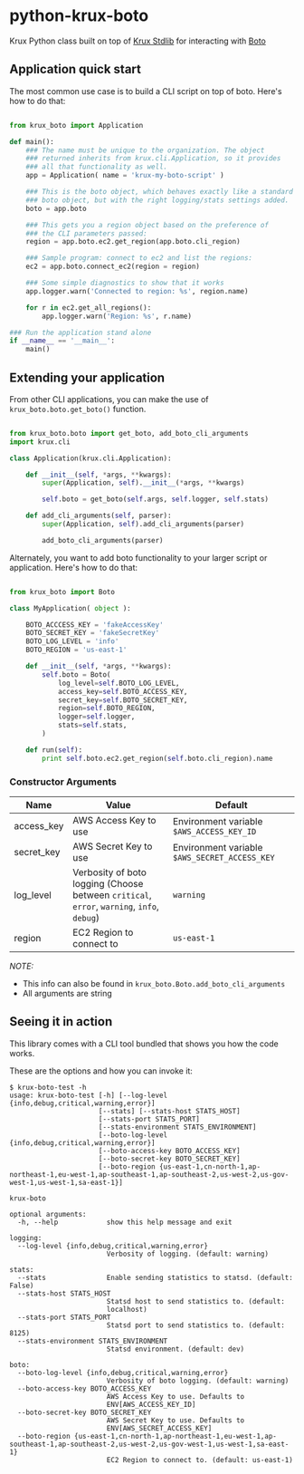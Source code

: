 python-krux-boto
=====================

Krux Python class built on top of [Krux Stdlib](https://staticfiles.krxd.net/foss/docs/pypi/krux-stdlib/) for interacting with [Boto](http://boto.readthedocs.org/en/latest/)

Application quick start
-----------------------

The most common use case is to build a CLI script on top of boto.
Here's how to do that:

```python

from krux_boto import Application

def main():
    ### The name must be unique to the organization. The object
    ### returned inherits from krux.cli.Application, so it provides
    ### all that functionality as well.
    app = Application( name = 'krux-my-boto-script' )

    ### This is the boto object, which behaves exactly like a standard
    ### boto object, but with the right logging/stats settings added.
    boto = app.boto

    ### This gets you a region object based on the preference of
    ### the CLI parameters passed:
    region = app.boto.ec2.get_region(app.boto.cli_region)

    ### Sample program: connect to ec2 and list the regions:
    ec2 = app.boto.connect_ec2(region = region)

    ### Some simple diagnostics to show that it works
    app.logger.warn('Connected to region: %s', region.name)

    for r in ec2.get_all_regions():
        app.logger.warn('Region: %s', r.name)

### Run the application stand alone
if __name__ == '__main__':
    main()

```

Extending your application
--------------------------

From other CLI applications, you can make the use of `krux_boto.boto.get_boto()` function.

```python

from krux_boto.boto import get_boto, add_boto_cli_arguments
import krux.cli

class Application(krux.cli.Application):

    def __init__(self, *args, **kwargs):
        super(Application, self).__init__(*args, **kwargs)

        self.boto = get_boto(self.args, self.logger, self.stats)

    def add_cli_arguments(self, parser):
        super(Application, self).add_cli_arguments(parser)

        add_boto_cli_arguments(parser)

```

Alternately, you want to add boto functionality to your larger script or application.
Here's how to do that:

```python

from krux_boto import Boto

class MyApplication( object ):

    BOTO_ACCCESS_KEY = 'fakeAccessKey'
    BOTO_SECRET_KEY = 'fakeSecretKey'
    BOTO_LOG_LEVEL = 'info'
    BOTO_REGION = 'us-east-1'

    def __init__(self, *args, **kwargs):
        self.boto = Boto(
            log_level=self.BOTO_LOG_LEVEL,
            access_key=self.BOTO_ACCESS_KEY,
            secret_key=self.BOTO_SECRET_KEY,
            region=self.BOTO_REGION,
            logger=self.logger,
            stats=self.stats,
        )

    def run(self):
        print self.boto.ec2.get_region(self.boto.cli_region).name

```

### Constructor Arguments
|Name|Value|Default|
|---|---|---|
|access_key|AWS Access Key to use|Environment variable `$AWS_ACCESS_KEY_ID`|
|secret_key|AWS Secret Key to use|Environment variable `$AWS_SECRET_ACCESS_KEY`|
|log_level|Verbosity of boto logging (Choose between `critical`, `error`, `warning`, `info`, `debug`)|`warning`|
|region|EC2 Region to connect to|`us-east-1`|
*NOTE:*
* This info can also be found in `krux_boto.Boto.add_boto_cli_arguments`
* All arguments are string

Seeing it in action
-------------------

This library comes with a CLI tool bundled that shows you how the code works.

These are the options and how you can invoke it:

```
$ krux-boto-test -h
usage: krux-boto-test [-h] [--log-level {info,debug,critical,warning,error}]
                      [--stats] [--stats-host STATS_HOST]
                      [--stats-port STATS_PORT]
                      [--stats-environment STATS_ENVIRONMENT]
                      [--boto-log-level {info,debug,critical,warning,error}]
                      [--boto-access-key BOTO_ACCESS_KEY]
                      [--boto-secret-key BOTO_SECRET_KEY]
                      [--boto-region {us-east-1,cn-north-1,ap-northeast-1,eu-west-1,ap-southeast-1,ap-southeast-2,us-west-2,us-gov-west-1,us-west-1,sa-east-1}]

krux-boto

optional arguments:
  -h, --help            show this help message and exit

logging:
  --log-level {info,debug,critical,warning,error}
                        Verbosity of logging. (default: warning)

stats:
  --stats               Enable sending statistics to statsd. (default: False)
  --stats-host STATS_HOST
                        Statsd host to send statistics to. (default:
                        localhost)
  --stats-port STATS_PORT
                        Statsd port to send statistics to. (default: 8125)
  --stats-environment STATS_ENVIRONMENT
                        Statsd environment. (default: dev)

boto:
  --boto-log-level {info,debug,critical,warning,error}
                        Verbosity of boto logging. (default: warning)
  --boto-access-key BOTO_ACCESS_KEY
                        AWS Access Key to use. Defaults to
                        ENV[AWS_ACCESS_KEY_ID]
  --boto-secret-key BOTO_SECRET_KEY
                        AWS Secret Key to use. Defaults to
                        ENV[AWS_SECRET_ACCESS_KEY]
  --boto-region {us-east-1,cn-north-1,ap-northeast-1,eu-west-1,ap-southeast-1,ap-southeast-2,us-west-2,us-gov-west-1,us-west-1,sa-east-1}
                        EC2 Region to connect to. (default: us-east-1)
```
